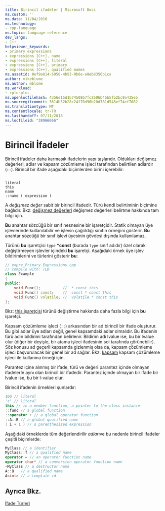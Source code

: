 ```yaml
---
title: Birincil ifadeler | Microsoft Docs
ms.custom: ''
ms.date: 11/04/2016
ms.technology:
- cpp-language
ms.topic: language-reference
dev_langs:
- C++
helpviewer_keywords:
- primary expressions
- expressions [C++], name
- expressions [C++], literal
- expressions [C++], primary
- expressions [C++], qualified names
ms.assetid: 8ef9a814-6058-4b93-9b6e-e8eb8350b1ca
author: mikeblome
ms.author: mblome
ms.workload:
- cplusplus
ms.openlocfilehash: 4356e15d1b74508b7fc2606b45b5fb2bc9a435eb
ms.sourcegitcommit: 3614b52b28c24f70d90b20d781d548ef74ef7082
ms.translationtype: MT
ms.contentlocale: tr-TR
ms.lasthandoff: 07/11/2018
ms.locfileid: "38966666"
---
```

# <a name="primary-expressions"></a>Birincil İfadeler
Birincil ifadeler daha karmaşık ifadelerin yapı taşlarıdır. Oldukları değişmez değerleri, adlar ve kapsam çözümleme işleci tarafından belirtilen adlardır (`::`).  Birincil bir ifade aşağıdaki biçimlerden birini içerebilir:  
  
```  
  
literal  
this
name  
::name ( expression )  
```  
  
 A *değişmez değer* sabit bir birincil ifadedir. Türü kendi belirtiminin biçimine bağlıdır. Bkz: [değişmez değerleri](../cpp/numeric-boolean-and-pointer-literals-cpp.md) değişmez değerleri belirtme hakkında tam bilgi için.  
  
 **Bu** anahtar sözcüğü bir sınıf nesnesine bir işaretçidir. Statik olmayan üye işlevlerinde kullanılabilir ve işlevin çağrıldığı sınıfın örneğini gösterir. **Bu** anahtar sözcüğü bir sınıf işlevi üyesinin gövdesi dışında kullanılamaz.  
  
 Türünü **bu** işaretçisi `type`  **\*const** (burada `type` sınıf adıdır) özel olarak değiştirmeyen işlevler içindeki **bu** işaretçi. Aşağıdaki örnek üye işlev bildirimlerini ve türlerini gösterir **bu**:  
  
```cpp 
// expre_Primary_Expressions.cpp  
// compile with: /LD  
class Example  
{  
public:  
    void Func();          //  * const this  
    void Func() const;    //  const * const this  
    void Func() volatile; //  volatile * const this  
};  
```  
  
 Bkz: [this işaretçisi](this-pointer.md) türünü değiştirme hakkında daha fazla bilgi için **bu** işaretçi.  
  
 Kapsam çözümleme işleci (`::`) arkasından bir ad birincil bir ifade oluşturur.  Bu gibi adlar üye adları değil, genel kapsamdaki adlar olmalıdır.  Bu ifadenin türü adın bildirimi tarafından belirlenir. Bildirim adı lvalue ise, bu bir lvalue olur (diğer bir deyişle, bir atama işleci ifadesinin sol tarafında görünebilir). Söz konusu ad geçerli kapsamda gizlenmiş olsa da, kapsam çözümleme işleci başvurulacak bir genel bir ad sağlar. Bkz: [kapsam](../cpp/scope-visual-cpp.md) kapsam çözümleme işleci ile kullanma örneği için.  
  
 Parantez içine alınmış bir ifade, türü ve değeri parantez içinde olmayan ifadelerle aynı olan birincil bir ifadedir. Parantez içinde olmayan bir ifade bir lvalue ise, bu bir l-value olur.  
  
 Birincil ifadenin örnekleri şunlardır:  
  
```cpp 
100 // literal  
'c' // literal  
this // in a member function, a pointer to the class instance  
::func // a global function  
::operator + // a global operator function  
::A::B // a global qualified name  
( i + 1 ) // a parenthesized expression  
```  
  
 Aşağıdaki örneklerde tüm değerlendirilir *adları*ve bu nedenle birincil ifadeler çeşitli biçimlerde:  
  
```cpp 
MyClass // a identifier  
MyClass::f // a qualified name  
operator = // an operator function name  
operator char* // a conversion operator function name  
~MyClass // a destructor name  
A::B   // a qualified name  
A<int> // a template id  
```  
  
## <a name="see-also"></a>Ayrıca Bkz.  
 [İfade Türleri](../cpp/types-of-expressions.md)